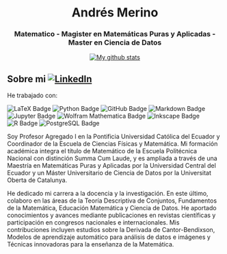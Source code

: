 <h1 align="center">Andrés Merino</h1>
<h3 align="center">Matematico - Magister en Matemáticas Puras y Aplicadas - Master en Ciencia de Datos</h3>

<div align='center'>
  
[![My github stats](https://github-readme-stats.vercel.app/api?username=andres-merino)](https://github.com/andres-merino/)

</div>  

## Sobre mi [![LinkedIn][linkedin-shield]][linkedin-url-aemt]

He trabajado con:

![LaTeX Badge](https://img.shields.io/badge/LaTeX-008080?logo=latex&logoColor=fff&style=for-the-badge)
![Python Badge](https://img.shields.io/badge/Python-3776AB?logo=python&logoColor=fff&style=for-the-badge) 
![GitHub Badge](https://img.shields.io/badge/GitHub-181717?logo=github&logoColor=fff&style=for-the-badge)
![Markdown Badge](https://img.shields.io/badge/Markdown-000?logo=markdown&logoColor=fff&style=for-the-badge)
![Jupyter Badge](https://img.shields.io/badge/Jupyter-F37626?logo=jupyter&logoColor=fff&style=for-the-badge)
![Wolfram Mathematica Badge](https://img.shields.io/badge/Wolfram%20Mathematica-D10?logo=wolframmathematica&logoColor=fff&style=for-the-badge)
![Inkscape Badge](https://img.shields.io/badge/Inkscape-000?logo=inkscape&logoColor=fff&style=for-the-badge)
![R Badge](https://img.shields.io/badge/R-276DC3?logo=r&logoColor=fff&style=for-the-badge)
![PostgreSQL Badge](https://img.shields.io/badge/PostgreSQL-4169E1?logo=postgresql&logoColor=fff&style=for-the-badge)


Soy Profesor Agregado I en la Pontificia Universidad Católica del Ecuador y Coordinador de la Escuela de Ciencias Físicas y Matemática. Mi formación académica integra el título de Matemático de la Escuela Politécnica Nacional con distinción Summa Cum Laude, y es ampliada a través de una Maestría en Matemáticas Puras y Aplicadas por la Universidad Central del Ecuador y un Máster Universitario de Ciencia de Datos por la Universitat Oberta de Catalunya.

He dedicado mi carrera a la docencia y la investigación. En este último, colaboro en las áreas de la Teoría Descriptiva de Conjuntos, Fundamentos de la Matemática, Educación Matemática y Ciencia de Datos. He aportado conocimientos y avances mediante publicaciones en revistas científicas y participación en congresos nacionales e internacionales. Mis contribuciones incluyen estudios sobre la Derivada de Cantor-Bendixson, Modelos de aprendizaje automático para análisis de datos e imágenes y Técnicas innovadoras para la enseñanza de la Matemática.


[linkedin-shield]: https://img.shields.io/badge/linkedin-%230077B5.svg?style=for-the-badge&logo=linkedin&logoColor=white
[linkedin-url-aemt]: https://www.linkedin.com/in/andrés-merino-010a9b12b/
